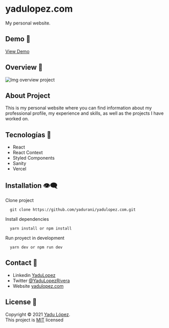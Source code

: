# yadulopez.com

My personal website.
## Demo 🚀

[View Demo](https://yadulopez.com/)

## Overview 🔖

![Img overview project](public/page-gif.gif)

## About Project
This is my personal website where you can find information about my professional profile, my experience and skills, as well as the projects I have worked on.
## Tecnologías 🔧

- React
- React Context
- Styled Components
- Sanity
- Vercel

## Installation 👁‍🗨
Clone project 
```
  git clone https://github.com/yadurani/yadulopez.com.git
```

Install dependencies
```
  yarn install or npm install
```

Run proyect in development
```
  yarn dev or npm run dev
```

## Contact 📧

- Linkedin [YaduLopez](https://www.linkedin.com/in/yadu-lopez/)
- Twitter [@YaduLopezRivera](https://twitter.com/YaduLopezRivera)
- Website [yadulopez.com](https://yadulopez.com)

## License 📃

Copyright © 2021 [Yadu López](https://github.com/yadurani).<br />
This project is [MIT](/LICENSE) licensed